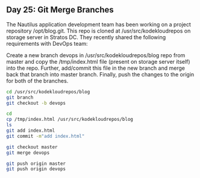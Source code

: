## Day 25: Git Merge Branches

The Nautilus application development team has been working on a project repository /opt/blog.git. This repo is cloned at /usr/src/kodekloudrepos on storage server in Stratos DC. They recently shared the following requirements with DevOps team:

Create a new branch devops in /usr/src/kodekloudrepos/blog repo from master and copy the /tmp/index.html file (present on storage server itself) into the repo. Further, add/commit this file in the new branch and merge back that branch into master branch. Finally, push the changes to the origin for both of the branches.

```bash
cd /usr/src/kodekloudrepos/blog
git branch
git checkout -b devops

cd
cp /tmp/index.html /usr/src/kodekloudrepos/blog
ls
git add index.html
git commit -m"add index.html"

git checkout master
git merge devops

git push origin master
git push origin devops
```
